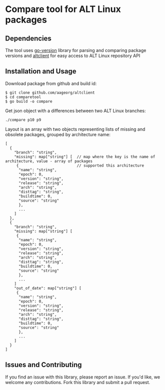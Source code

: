 # Compare tool for ALT Linux packages

## Dependencies
The tool uses [go-version](http://github.com/hashicorp/go-version) library for parsing and comparing package versions
and [altclient](http://github.com/aageorg/altclient) for easy access to ALT Linux repository API

## Installation and Usage
Download package from github and build id:
```
$ git clone github.com/aageorg/altclient
$ cd comparetool
$ go build -o compare
```

Get json object with a differences between two ALT Linux branches:
```
./compare p10 p9
```
Layout is an array with two objects representing lists of missing and obsolete packages, grouped by architecture name:

```
[
  {
    "branch": "string",
    "missing": map["string"] [  // map where the key is the name of architecture, value - array of packages
     {                          // supported this architecture
      "name": "string",
      "epoch": 0,
      "version": "string",
      "release": "string",
      "arch": "string",
      "disttag": "string",
      "buildtime": 0,
      "source": "string"
      },
      ...
    ]
  },
  {
    "branch": "string",
    "missing": map["string"] [
     {
      "name": "string",
      "epoch": 0,
      "version": "string",
      "release": "string",
      "arch": "string",
      "disttag": "string",
      "buildtime": 0,
      "source": "string"
      },
      ...
    ]
    "out_of_date": map["string"] [
     {
      "name": "string",
      "epoch": 0,
      "version": "string",
      "release": "string",
      "arch": "string",
      "disttag": "string",
      "buildtime": 0,
      "source": "string"
      },
      ...
    ]
  }
]
```

## Issues and Contributing
If you find an issue with this library, please report an issue. If you'd like, we welcome any contributions. Fork this library and submit a pull request.